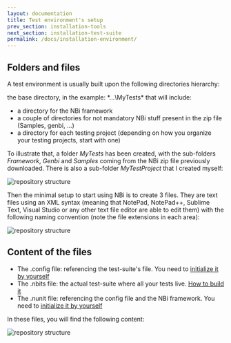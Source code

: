 ```yaml
---
layout: documentation
title: Test environment's setup
prev_section: installation-tools
next_section: installation-test-suite
permalink: /docs/installation-environment/
---
```

## Folders and files

A test environment is usually built upon the following directories hierarchy:

the base directory, in the example: *…\MyTests\* that will include:

* a directory for the NBi framework
* a couple of directories for not mandatory NBi stuff present in the zip file (Samples, genbi, ...)
* a directory for each testing project (depending on how you organize your testing projects, start with one)

To illustrate that, a folder *MyTests* has been created, with the sub-folders *Framework*, *Genbi* and *Samples* coming from the NBi zip file previously downloaded. There is also a sub-folder *MyTestProject* that I created myself:

![repository structure](../../img/docs/installation-environment/Intro_01.png)

Then the minimal setup to start using NBi is to create 3 files. They are text files using an XML syntax (meaning that NotePad, NotePad++, Sublime Text, Visual Studio or any other text file editor are able to edit them) with the following naming convention (note the file extensions in each area):

![repository structure](../../img/docs/installation-environment/Intro_02.png)

## Content of the files

* The .config file: referencing the test-suite's file.  You need to [initialize it by yourself](../installation-config)
* The .nbits file: the actual test-suite where all your tests live. [How to build it](../installation-test-suite)
* The .nunit file: referencing the config file and the NBi framework. You need to [initialize it by yourself](../installation-nunit-project)

In these files, you will find the following content:

![repository structure](../../img/docs/installation-environment/Intro_03.png)

